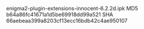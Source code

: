 enigma2-plugin-extensions-innocent-6.2.2d.ipk
MD5 b64a86fc41671a1d5be69918dd99a521
SHA 66aebeaa399a8203cf13ecc16bdb42c4ae950107

